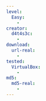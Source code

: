 ```yaml
---
level:
  Easy:
    -
creator:
  d4t4s3c:
    -
download:
  url-real:
    -
tested:
  VirtualBox:
    -
md5:
  md5-real:
    -
---
```

